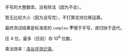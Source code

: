 手写的大整数库，没有除法（因为不会）。

暂无比较大小（因为没写完），不打算支持位移运算。

最终测试结果是标准库的 `complex` **不**慢于手写，递归快于迭代。

压 $4$ 位，最多（压前）存 $10^6$ 位数。

乘法效率：[洛谷评测记录](https://www.luogu.com.cn/record/158877750)。
